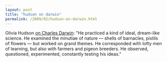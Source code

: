```yaml
---
layout: post
title: "hudson on darwin"
permalink: /2009/02/hudson-on-darwin.html
---
```


<p>Olivia Hudson <a href="http://www.nytimes.com/2009/02/12/opinion/12judson.html?_r=1">on Charles Darwin</a>:  "He practiced a kind of ideal, dream-like science. He examined the minutiae of nature — shells of barnacles, pistils of flowers — but worked on grand themes. He corresponded with lofty men of learning, but also with farmers and pigeon breeders. He observed, questioned, experimented, constantly testing his ideas."</p>



